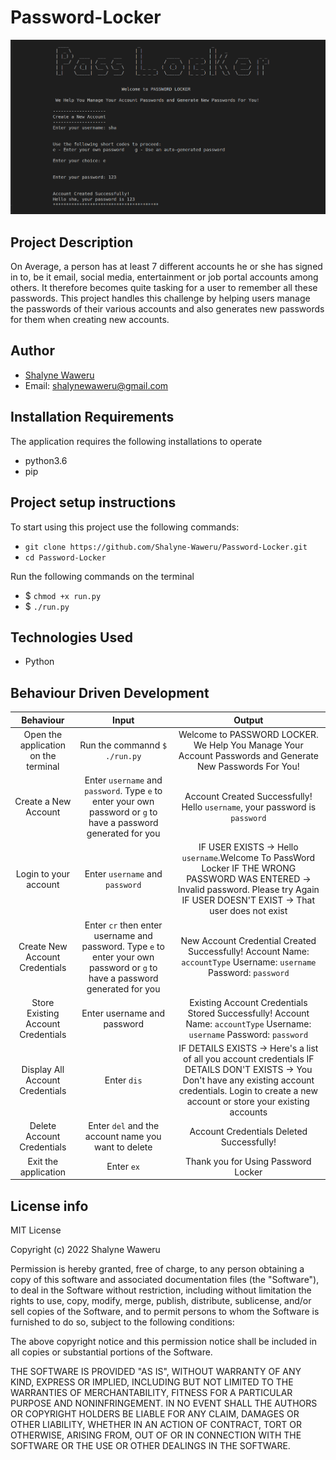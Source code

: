 # Password-Locker
![](images/pass-locker-screenshot.png)

## Project Description
On Average, a person has at least 7 different accounts he or she has signed in to, be it email, social media, entertainment or job portal accounts among others. It therefore becomes quite tasking for a user to remember all these passwords. This project handles this challenge by helping users
manage the passwords of their various accounts and also generates new passwords for them when creating new accounts.

## Author
- [Shalyne Waweru](https://github.com/Shalyne-Waweru)
- Email: shalynewaweru@gmail.com

## Installation Requirements
The application requires the following installations to operate
- python3.6
- pip

## Project setup instructions
To start using this project use the following commands:

- `git clone https://github.com/Shalyne-Waweru/Password-Locker.git`
- `cd Password-Locker`

Run the following commands on the terminal
-  $ `chmod +x run.py`
-  $ `./run.py`

## Technologies Used
- Python

## Behaviour Driven Development

|   Behaviour       	      |  Input             	    |  Output      	|
|   :---: 	                |  :---:	                |  :---:	          |
|   Open the application on the terminal  	| Run the commannd  `$ ./run.py`	| Welcome to PASSWORD LOCKER. We Help You Manage Your Account Passwords and Generate New Passwords For You!  	|
|   Create a New Account    |   Enter `username` and `password`. Type `e` to enter your own password or `g` to have a password generated for you	|   Account Created Successfully! Hello `username`, your password is `password`	|
|   Login to your account | Enter `username` and `password` |  IF USER EXISTS -> Hello `username`.Welcome To PassWord Locker IF THE WRONG PASSWORD WAS ENTERED -> Invalid password. Please try Again IF USER DOESN'T EXIST -> That user does not exist| 
|   Create New Account Credentials |  Enter `cr` then enter username and password. Type `e` to enter your own password or `g` to have a password generated for you | New Account Credential Created Successfully! Account Name: `accountType`  Username: `username`  Password: `password` |
|   Store Existing Account Credentials  |  Enter username and password  | Existing Account Credentials Stored Successfully! Account Name: `accountType`  Username: `username`  Password: `password`  |
|   Display All Account Credentials | Enter `dis` | IF DETAILS EXISTS -> Here's a list of all you account credentials  IF DETAILS DON'T EXISTS -> You Don't have any existing account credentials. Login to create a new account or store your existing accounts |
|   Delete Account Credentials | Enter `del` and the account name you want to delete | Account Credentials Deleted Successfully! |
|   Exit the application | Enter `ex`| Thank you for Using Password Locker|

## License info
MIT License

Copyright (c) 2022 Shalyne Waweru

Permission is hereby granted, free of charge, to any person obtaining a copy
of this software and associated documentation files (the "Software"), to deal
in the Software without restriction, including without limitation the rights
to use, copy, modify, merge, publish, distribute, sublicense, and/or sell
copies of the Software, and to permit persons to whom the Software is
furnished to do so, subject to the following conditions:

The above copyright notice and this permission notice shall be included in all
copies or substantial portions of the Software.

THE SOFTWARE IS PROVIDED "AS IS", WITHOUT WARRANTY OF ANY KIND, EXPRESS OR
IMPLIED, INCLUDING BUT NOT LIMITED TO THE WARRANTIES OF MERCHANTABILITY,
FITNESS FOR A PARTICULAR PURPOSE AND NONINFRINGEMENT. IN NO EVENT SHALL THE
AUTHORS OR COPYRIGHT HOLDERS BE LIABLE FOR ANY CLAIM, DAMAGES OR OTHER
LIABILITY, WHETHER IN AN ACTION OF CONTRACT, TORT OR OTHERWISE, ARISING FROM,
OUT OF OR IN CONNECTION WITH THE SOFTWARE OR THE USE OR OTHER DEALINGS IN THE
SOFTWARE.

